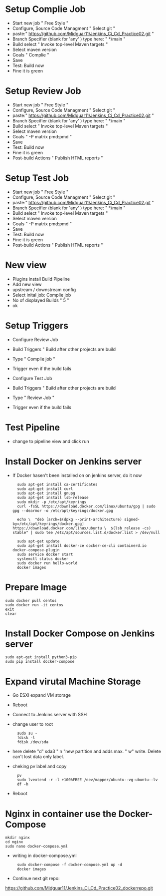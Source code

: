 # Setup Complie Job

- Start new job " Free Style "
- Configure, Source Code Managment " Select git "
- paste:" https://github.com/Midguar11/Jenkins_Ci_Cd_Practice02.git "
- Branch Specifier (blank for 'any' ) type here: " */main "
- Build select " Invoke top-level Maven targets "
- Select maven version
- Goals " Complie "
- Save
- Test: Build now
- Fine it is green

# Setup Review Job

- Start new job " Free Style "
- Configure, Source Code Managment " Select git "
- paste:" https://github.com/Midguar11/Jenkins_Ci_Cd_Practice02.git "
- Branch Specifier (blank for 'any' ) type here: " */main "
- Build select " Invoke top-level Maven targets "
- Select maven version
- Goals " -P matrix pmd:pmd "
- Save
- Test: Build now
- Fine it is green
- Post-build Actions " Publish HTML reports " 

# Setup Test Job

- Start new job " Free Style "
- Configure, Source Code Managment " Select git "
- paste:" https://github.com/Midguar11/Jenkins_Ci_Cd_Practice02.git "
- Branch Specifier (blank for 'any' ) type here: " */main "
- Build select " Invoke top-level Maven targets "
- Select maven version
- Goals " -P matrix pmd:pmd "
- Save
- Test: Build now
- Fine it is green
- Post-build Actions " Publish HTML reports " 

# New view

- Plugins install Build Pipeline
- Add new view
- upstream / downstream config
- Select inital job: Complie job
- No of displayed Builds " 5 "
- ok 

# Setup Triggers

- Configure Review Job
- Build Triggers " Build after other projects are build 
- Type " Complie job "
- Trigger even if the build fails

- Configure Test Job
- Build Triggers " Build after other projects are build 
- Type " Review Job "
- Trigger even if the build fails

# Test Pipeline

- change to pipeline view and click run

# Install Docker on Jenkins server

- If Docker hasen't been installed on on jenkins server, do it now

        sudo apt-get install ca-certificates
        sudo apt-get install curl
        sudo apt-get install gnupg
        sudo apt-get install lsb-release
        sudo mkdir -p /etc/apt/keyrings
        curl -fsSL https://download.docker.com/linux/ubuntu/gpg | sudo gpg --dearmor -o /etc/apt/keyrings/docker.gpg
        
        echo \  "deb [arch=$(dpkg --print-architecture) signed-by=/etc/apt/keyrings/docker.gpg] https://download.docker.com/linux/ubuntu \  $(lsb_release -cs) stable" | sudo tee /etc/apt/sources.list.d/docker.list > /dev/null

        sudo apt-get update
        sudo apt-get install docker-ce docker-ce-cli containerd.io docker-compose-plugin
        sudo service docker start
        systemctl status docker
        sudo docker run hello-world
        docker images

# Prepare Image

    sudo docker pull centos
    sudo docker run -it centos
    exit
    clear

# Install Docker Compose on Jenkins server

    sudo apt-get install python3-pip
    sudo pip install docker-compose

# Expand virutal Machine Storage

- Go ESXI expand VM storage 
- Reboot
- Connect to Jenkins server with SSH
- change user to root

        sudo su -
        fdisk -l
        fdisk /dev/sda

- here delete "d" sda3 " n "new partition and adds max. " w" write. Delete can't lost data only label.

- cheking pv label and copy

        pv
        sudo lvextend -r -l +100%FREE /dev/mapper/ubuntu--vg-ubuntu--lv
        df -h
- Reboot

# Nginx in container use the Docker-Compose

    mkdir nginx
    cd nginx
    sudo nano docker-compose.yml

- writing in docker-compose.yml

        sudo docker-compose -f docker-compose.yml up -d
        docker images

- Continue next git repo:

https://github.com/Midguar11/Jenkins_Ci_Cd_Practice02_dockerrepo.git